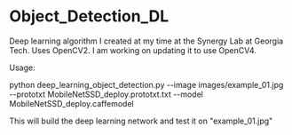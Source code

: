# Object_Detection_DL
Deep learning algorithm I created at my time at the Synergy Lab at Georgia Tech. Uses OpenCV2. I am working on updating it to use OpenCV4.

Usage:

python deep_learning_object_detection.py --image images/example_01.jpg \
	--prototxt MobileNetSSD_deploy.prototxt.txt --model MobileNetSSD_deploy.caffemodel

This will build the deep learning network and test it on "example_01.jpg"
